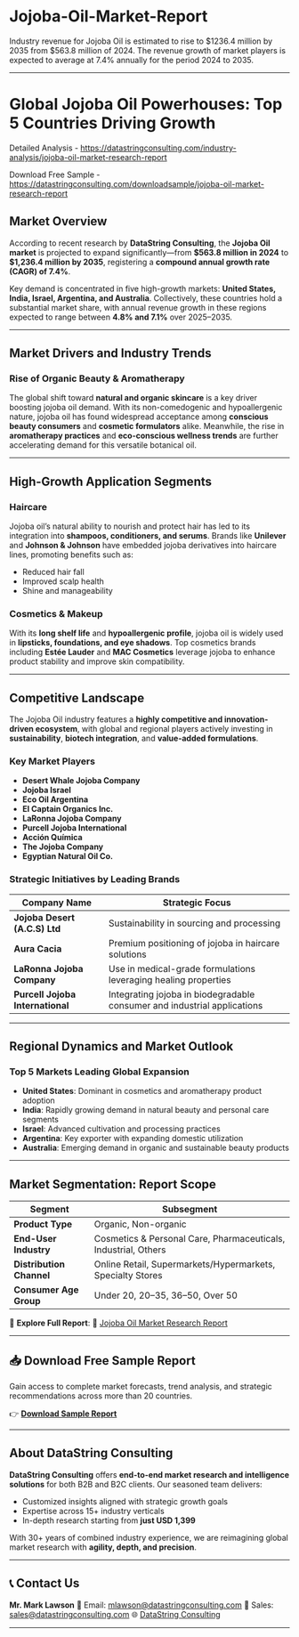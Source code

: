 # Jojoba-Oil-Market-Report

Industry revenue for Jojoba Oil is estimated to rise to $1236.4 million by 2035 from $563.8 million of 2024. The revenue growth of market players is expected to average at 7.4% annually for the period 2024 to 2035.


---

# **Global Jojoba Oil Powerhouses: Top 5 Countries Driving Growth**

Detailed Analysis - https://datastringconsulting.com/industry-analysis/jojoba-oil-market-research-report

Download Free Sample - https://datastringconsulting.com/downloadsample/jojoba-oil-market-research-report

## **Market Overview**

According to recent research by **DataString Consulting**, the **Jojoba Oil market** is projected to expand significantly—from **\$563.8 million in 2024** to **\$1,236.4 million by 2035**, registering a **compound annual growth rate (CAGR) of 7.4%**.

Key demand is concentrated in five high-growth markets: **United States, India, Israel, Argentina, and Australia**. Collectively, these countries hold a substantial market share, with annual revenue growth in these regions expected to range between **4.8% and 7.1%** over 2025–2035.

---

## **Market Drivers and Industry Trends**

### **Rise of Organic Beauty & Aromatherapy**

The global shift toward **natural and organic skincare** is a key driver boosting jojoba oil demand. With its non-comedogenic and hypoallergenic nature, jojoba oil has found widespread acceptance among **conscious beauty consumers** and **cosmetic formulators** alike. Meanwhile, the rise in **aromatherapy practices** and **eco-conscious wellness trends** are further accelerating demand for this versatile botanical oil.

---

## **High-Growth Application Segments**

### **Haircare**

Jojoba oil’s natural ability to nourish and protect hair has led to its integration into **shampoos, conditioners, and serums**. Brands like **Unilever** and **Johnson & Johnson** have embedded jojoba derivatives into haircare lines, promoting benefits such as:

* Reduced hair fall
* Improved scalp health
* Shine and manageability

### **Cosmetics & Makeup**

With its **long shelf life** and **hypoallergenic profile**, jojoba oil is widely used in **lipsticks, foundations, and eye shadows**. Top cosmetics brands including **Estée Lauder** and **MAC Cosmetics** leverage jojoba to enhance product stability and improve skin compatibility.

---

## **Competitive Landscape**

The Jojoba Oil industry features a **highly competitive and innovation-driven ecosystem**, with global and regional players actively investing in **sustainability**, **biotech integration**, and **value-added formulations**.

### **Key Market Players**

* **Desert Whale Jojoba Company**
* **Jojoba Israel**
* **Eco Oil Argentina**
* **El Captain Organics Inc.**
* **LaRonna Jojoba Company**
* **Purcell Jojoba International**
* **Acción Química**
* **The Jojoba Company**
* **Egyptian Natural Oil Co.**

### **Strategic Initiatives by Leading Brands**

| Company Name                     | Strategic Focus                                                          |
| -------------------------------- | ------------------------------------------------------------------------ |
| **Jojoba Desert (A.C.S) Ltd**    | Sustainability in sourcing and processing                                |
| **Aura Cacia**                   | Premium positioning of jojoba in haircare solutions                      |
| **LaRonna Jojoba Company**       | Use in medical-grade formulations leveraging healing properties          |
| **Purcell Jojoba International** | Integrating jojoba in biodegradable consumer and industrial applications |

---

## **Regional Dynamics and Market Outlook**

### **Top 5 Markets Leading Global Expansion**

* **United States**: Dominant in cosmetics and aromatherapy product adoption
* **India**: Rapidly growing demand in natural beauty and personal care segments
* **Israel**: Advanced cultivation and processing practices
* **Argentina**: Key exporter with expanding domestic utilization
* **Australia**: Emerging demand in organic and sustainable beauty products

---

## **Market Segmentation: Report Scope**

| Segment                  | Subsegment                                                     |
| ------------------------ | -------------------------------------------------------------- |
| **Product Type**         | Organic, Non-organic                                           |
| **End-User Industry**    | Cosmetics & Personal Care, Pharmaceuticals, Industrial, Others |
| **Distribution Channel** | Online Retail, Supermarkets/Hypermarkets, Specialty Stores     |
| **Consumer Age Group**   | Under 20, 20–35, 36–50, Over 50                                |

📘 **Explore Full Report**:
🔗 [Jojoba Oil Market Research Report](https://datastringconsulting.com/industry-analysis/jojoba-oil-market-research-report)

---

## 📥 **Download Free Sample Report**

Gain access to complete market forecasts, trend analysis, and strategic recommendations across more than 20 countries.

👉 [**Download Sample Report**](https://datastringconsulting.com/downloadsample/jojoba-oil-market-research-report)

---

## **About DataString Consulting**

**DataString Consulting** offers **end-to-end market research and intelligence solutions** for both B2B and B2C clients. Our seasoned team delivers:

* Customized insights aligned with strategic growth goals
* Expertise across 15+ industry verticals
* In-depth research starting from **just USD 1,399**

With 30+ years of combined industry experience, we are reimagining global market research with **agility, depth, and precision**.

---

## 📞 **Contact Us**

**Mr. Mark Lawson**
📧 Email: [mlawson@datastringconsulting.com](mailto:mlawson@datastringconsulting.com)
📩 Sales: [sales@datastringconsulting.com](mailto:sales@datastringconsulting.com)
🌐 [DataString Consulting](https://datastringconsulting.com)

---
